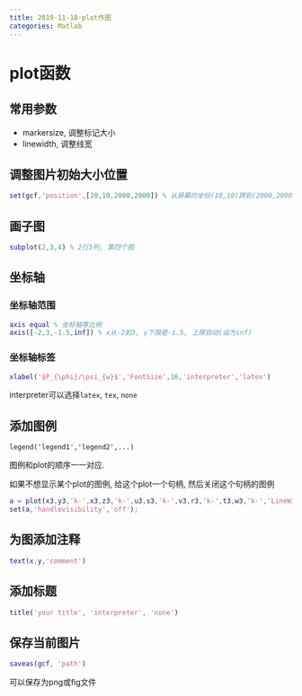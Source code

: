 ```yaml
---
title: 2019-11-18-plot作图
categories: Matlab
---
```

# plot函数

## 常用参数

* markersize, 调整标记大小
* linewidth, 调整线宽

## 调整图片初始大小位置

```matlab
set(gcf,'position',[10,10,2000,2000]) % 从屏幕的坐标(10,10)跨到(2000,2000)
```

## 画子图

```matlab
subplot(2,3,4) % 2行3列, 第四个图
```

## 坐标轴

### 坐标轴范围

```matlab
axis equal % 坐标轴等比例
axis([-2,3,-1.5,inf]) % x从-2到3, y下限是-1.5, 上限自动(设为inf)
```

### 坐标轴标签

```matlab
xlabel('$P_{\phi}/\psi_{w}$','FontSize',16,'interpreter','latex')
```

interpreter可以选择`latex`, `tex`, `none`

## 添加图例

```
legend('legend1','legend2',...)		
```

图例和plot的顺序一一对应.

如果不想显示某个plot的图例, 给这个plot一个句柄, 然后关闭这个句柄的图例

```matlab
a = plot(x3,y3,'k-',x3,z3,'k-',u3,s3,'k-',v3,r3,'k-',t3,w3,'k-','LineWidth',1);
set(a,'handlevisibility','off');
```

## 为图添加注释

```matlab
text(x,y,'comment')
```

## 添加标题

```matlab
title('your title', 'interpreter', 'none')
```

## 保存当前图片

```matlab
saveas(gcf, 'path')
```

可以保存为png或fig文件